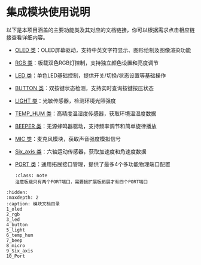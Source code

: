 # 集成模块使用说明

以下是本项目涵盖的主要功能类及其对应的文档链接，你可以根据需求点击相应链接查看详细内容。

- [OLED 类](1_oled.md)：OLED屏幕驱动，支持中英文字符显示、图形绘制及图像渲染功能

- [RGB 类](2_rgb.md)：板载双色RGB灯控制，支持独立颜色设置和亮度调节

- [LED 类](3_led.md)：单色LED基础控制，提供开关/切换/状态设置等基础操作

- [BUTTON 类](4_button.md)：双按键状态检测，支持实时查询按键按压状态

- [LIGHT 类](5_light.md)：光敏传感器，检测环境光照强度

- [TEMP_HUM 类](6_temp_hum.md)：高精度温湿度传感器，获取环境温湿度数据

- [BEEPER 类](7_beep.md)：无源蜂鸣器驱动，支持频率调节和简单旋律播放

- [MIC 类](8_micro.md)：麦克风模块，获取声音强度模拟信号

- [Six_axis 类](9_Six_axis.md)：六轴运动传感器，获取加速度和角速度数据

- [PORT 类](10_Port.md)：通用拓展接口管理，提供了最多4个多功能物理端口配置

    ```{admonition} 注意：
    :class: note
    注意板载只有两个PORT端口，需要接扩展板拓展才有四个PORT端口
    ```

    

```{toctree}
:hidden:
:maxdepth: 2
:caption: 模块文档目录
1_oled
2_rgb
3_led
4_button
5_light
6_temp_hum
7_beep
8_micro
9_Six_axis
10_Port
```
